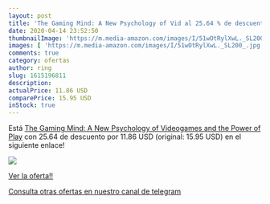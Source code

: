 ```yaml
---
layout: post
title: 'The Gaming Mind: A New Psychology of Vid al 25.64 % de descuento'
date: 2020-04-14 23:52:50
thumbnailImage: 'https://m.media-amazon.com/images/I/51wOtRylXwL._SL200_.jpg'
images: [ 'https://m.media-amazon.com/images/I/51wOtRylXwL._SL200_.jpg' ]
comments: true
category: ofertas
author: ring
slug: 1615196811
description:
actualPrice: 11.86 USD
comparePrice: 15.95 USD
inStock: true
---
```


Está [The Gaming Mind: A New Psychology of Videogames and the Power of Play](https://www.amazon.com/dp/1615196811/?tag=redken08-20) con 25.64 de descuento por 11.86 USD (original: 15.95 USD) en el siguiente enlace!

[![](https://m.media-amazon.com/images/I/51wOtRylXwL._SL200_.jpg)](https://www.amazon.com/dp/1615196811/?tag=redken08-20)

[Ver la oferta!!](https://www.amazon.com/dp/1615196811/?tag=redken08-20)

[Consulta otras ofertas en nuestro canal de telegram](https://t.me/s/ofertas25)
